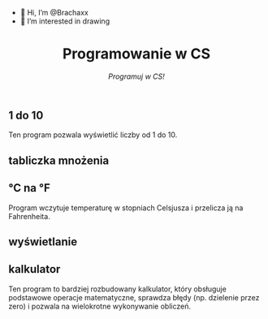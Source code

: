 - 👋 Hi, I’m @Brachaxx
- 👀 I’m interested in drawing

<!---
Brachaxx/Brachaxx is a ✨ special ✨ repository because its `README.md` (this file) appears on your GitHub profile.
You can click the Preview link to take a look at your changes.
--->
<header>

<!--
  <<< Author notes: Course header >>>
  Include a 1280×640 image, course title in sentence case, and a concise description in emphasis.
  In your repository settings: enable template repository, add your 1280×640 social image, auto delete head branches.
  Add your open source license, GitHub uses MIT license.
-->

# Programowanie w CS

_Programuj w CS!_

</header>

<!--
  <<< Author notes: Step 1 >>>
  Choose 3-5 steps for your course.
  The first step is always the hardest, so pick something easy!
  Link to docs.github.com for further explanations.
  Encourage users to open new tabs for steps!
-->

## 1 do 10
Ten program pozwala wyświetlić liczby od 1 do 10.

## tabliczka mnożenia


## ℃ na ℉
Program wczytuje temperaturę w stopniach Celsjusza i przelicza ją na Fahrenheita.

## wyświetlanie


## kalkulator
Ten program to bardziej rozbudowany kalkulator, który obsługuje podstawowe operacje matematyczne, sprawdza błędy (np. dzielenie przez zero) i pozwala na wielokrotne wykonywanie obliczeń.

